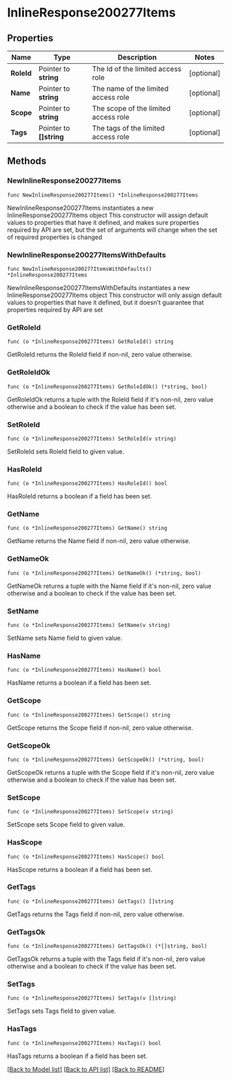 # InlineResponse200277Items

## Properties

Name | Type | Description | Notes
------------ | ------------- | ------------- | -------------
**RoleId** | Pointer to **string** | The Id of the limited access role | [optional] 
**Name** | Pointer to **string** | The name of the limited access role | [optional] 
**Scope** | Pointer to **string** | The scope of the limited access role | [optional] 
**Tags** | Pointer to **[]string** | The tags of the limited access role | [optional] 

## Methods

### NewInlineResponse200277Items

`func NewInlineResponse200277Items() *InlineResponse200277Items`

NewInlineResponse200277Items instantiates a new InlineResponse200277Items object
This constructor will assign default values to properties that have it defined,
and makes sure properties required by API are set, but the set of arguments
will change when the set of required properties is changed

### NewInlineResponse200277ItemsWithDefaults

`func NewInlineResponse200277ItemsWithDefaults() *InlineResponse200277Items`

NewInlineResponse200277ItemsWithDefaults instantiates a new InlineResponse200277Items object
This constructor will only assign default values to properties that have it defined,
but it doesn't guarantee that properties required by API are set

### GetRoleId

`func (o *InlineResponse200277Items) GetRoleId() string`

GetRoleId returns the RoleId field if non-nil, zero value otherwise.

### GetRoleIdOk

`func (o *InlineResponse200277Items) GetRoleIdOk() (*string, bool)`

GetRoleIdOk returns a tuple with the RoleId field if it's non-nil, zero value otherwise
and a boolean to check if the value has been set.

### SetRoleId

`func (o *InlineResponse200277Items) SetRoleId(v string)`

SetRoleId sets RoleId field to given value.

### HasRoleId

`func (o *InlineResponse200277Items) HasRoleId() bool`

HasRoleId returns a boolean if a field has been set.

### GetName

`func (o *InlineResponse200277Items) GetName() string`

GetName returns the Name field if non-nil, zero value otherwise.

### GetNameOk

`func (o *InlineResponse200277Items) GetNameOk() (*string, bool)`

GetNameOk returns a tuple with the Name field if it's non-nil, zero value otherwise
and a boolean to check if the value has been set.

### SetName

`func (o *InlineResponse200277Items) SetName(v string)`

SetName sets Name field to given value.

### HasName

`func (o *InlineResponse200277Items) HasName() bool`

HasName returns a boolean if a field has been set.

### GetScope

`func (o *InlineResponse200277Items) GetScope() string`

GetScope returns the Scope field if non-nil, zero value otherwise.

### GetScopeOk

`func (o *InlineResponse200277Items) GetScopeOk() (*string, bool)`

GetScopeOk returns a tuple with the Scope field if it's non-nil, zero value otherwise
and a boolean to check if the value has been set.

### SetScope

`func (o *InlineResponse200277Items) SetScope(v string)`

SetScope sets Scope field to given value.

### HasScope

`func (o *InlineResponse200277Items) HasScope() bool`

HasScope returns a boolean if a field has been set.

### GetTags

`func (o *InlineResponse200277Items) GetTags() []string`

GetTags returns the Tags field if non-nil, zero value otherwise.

### GetTagsOk

`func (o *InlineResponse200277Items) GetTagsOk() (*[]string, bool)`

GetTagsOk returns a tuple with the Tags field if it's non-nil, zero value otherwise
and a boolean to check if the value has been set.

### SetTags

`func (o *InlineResponse200277Items) SetTags(v []string)`

SetTags sets Tags field to given value.

### HasTags

`func (o *InlineResponse200277Items) HasTags() bool`

HasTags returns a boolean if a field has been set.


[[Back to Model list]](../README.md#documentation-for-models) [[Back to API list]](../README.md#documentation-for-api-endpoints) [[Back to README]](../README.md)


